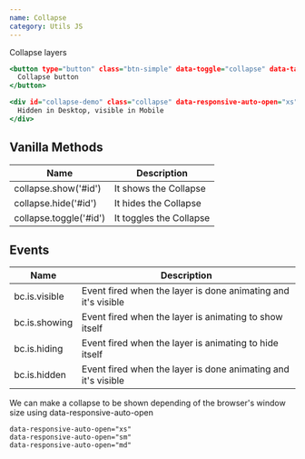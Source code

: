 ```yaml
---
name: Collapse
category: Utils JS
---
```


Collapse layers

```collapse.html
<button type="button" class="btn-simple" data-toggle="collapse" data-target="#collapse-demo" aria-controls="collapse-demo" aria-expanded="false" aria-label="This button will do something">
  Collapse button
</button>

<div id="collapse-demo" class="collapse" data-responsive-auto-open="xs">
  Hidden in Desktop, visible in Mobile
</div>
```

## Vanilla Methods

| Name                   | Description             |
| ---------------------- | ----------------------- |
| collapse.show('#id')   | It shows the Collapse   |
| collapse.hide('#id')   | It hides the Collapse   |
| collapse.toggle('#id') | It toggles the Collapse |

## Events

| Name          | Description                                                   |
| ------------- | ------------------------------------------------------------- |
| bc.is.visible | Event fired when the layer is done animating and it's visible |
| bc.is.showing | Event fired when the layer is animating to show itself        |
| bc.is.hiding  | Event fired when the layer is animating to hide itself        |
| bc.is.hidden  | Event fired when the layer is done animating and it's visible |

We can make a collapse to be shown depending of the browser's window size using data-responsive-auto-open

```
data-responsive-auto-open="xs"
data-responsive-auto-open="sm"
data-responsive-auto-open="md"
```
